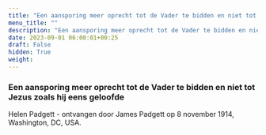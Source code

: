 ```yaml
---
title: "Een aansporing meer oprecht tot de Vader te bidden en niet tot Jezus zoals hij eens geloofde"
menu_title: ""
description: "Een aansporing meer oprecht tot de Vader te bidden en niet tot Jezus zoals hij eens geloofde"
date: 2023-09-01 06:00:01+00:25
draft: False
hidden: True
weight:
---
```

### Een aansporing meer oprecht tot de Vader te bidden en niet tot Jezus zoals hij eens geloofde

Helen Padgett - ontvangen door James Padgett op 8 november 1914, Washington, DC, USA.

